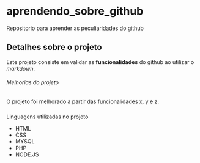 # aprendendo_sobre_github
Repositorio para aprender as peculiaridades do github

## Detalhes sobre o projeto

Este projeto consiste em validar as **funcionalidades** do github ao utilizar o *markdown*.


###### Melhorias do projeto

O projeto foi melhorado a partir das funcionalidades x, y e z.


###

Linguagens utilizadas no projeto

* HTML
* CSS
* MYSQL
* PHP
* NODE.JS